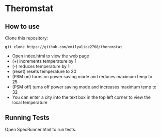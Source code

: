 # Theromstat

## How to use

Clone this repository:
```
git clone https://github.com/emilyalice2708/theromstat
```

- Open index.html to view the web page
- (+) increments temperature by 1
- (-) reduces temperature by 1
- (reset) resets temperature to 20
- (PSM on) turns on power saving mode and reduces maximum temp to 25
- (PSM off) turns off power saving mode and increases maximum temp to 32
- You can enter a city into the text box in the top left corner to view the local temperature

## Running Tests

Open SpecRunner.html to run tests.
